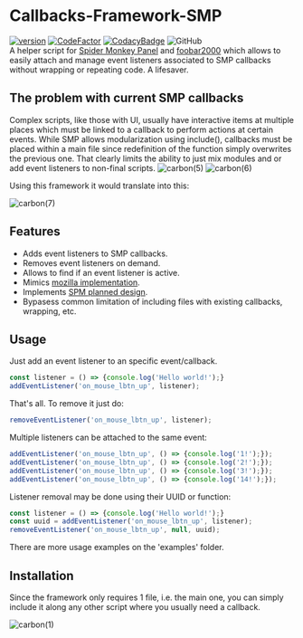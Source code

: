 # Callbacks-Framework-SMP
[![version][version_badge]][changelog]
[![CodeFactor][codefactor_badge]](https://www.codefactor.io/repository/github/regorxxx/Callbacks-Framework-SMP/overview/main)
[![CodacyBadge][codacy_badge]](https://www.codacy.com/gh/regorxxx/Callbacks-Framework-SMP/dashboard?utm_source=github.com&amp;utm_medium=referral&amp;utm_content=regorxxx/Callbacks-Framework-SMPP&amp;utm_campaign=Badge_Grade)
![GitHub](https://img.shields.io/github/license/regorxxx/Callbacks-Framework-SMP)  
A helper script for [Spider Monkey Panel](https://theqwertiest.github.io/foo_spider_monkey_panel) and [foobar2000](https://www.foobar2000.org) which allows to easily attach and manage event listeners associated to SMP callbacks without wrapping or repeating code.  A lifesaver. 

## The problem with current SMP callbacks
Complex scripts, like those with UI, usually have interactive items at multiple places which must be linked to a callback to perform actions at certain events. While SMP allows modularization using include(), callbacks must be placed within a main file since redefinition of the function simply overwrites the previous one. That clearly limits the ability to just mix modules and or add event listeners to non-final scripts.
![carbon(5)](https://user-images.githubusercontent.com/83307074/181040854-b05abb1d-c49e-42c8-83c2-94b847485a57.png)
![carbon(6)](https://user-images.githubusercontent.com/83307074/181041496-78448af2-8147-443e-a0f0-2f0109b71658.png)

Using this framework it would translate into this:

![carbon(7)](https://user-images.githubusercontent.com/83307074/181042039-6813117b-ea2c-485e-a131-86c7565fd695.png)

## Features
- Adds event listeners to SMP callbacks.
- Removes event listeners on demand.
- Allows to find if an event listener is active.
- Mimics [mozilla implementation](https://developer.mozilla.org/es/docs/Web/API/EventTarget/removeEventListener).
- Implements [SPM planned design](https://github.com/TheQwertiest/foo_spider_monkey_panel/projects/1).
- Bypasess common limitation of including files with existing callbacks, wrapping, etc.

## Usage
Just add an event listener to an specific event/callback.
```javascript
const listener = () => {console.log('Hello world!');}
addEventListener('on_mouse_lbtn_up', listener);
```

That's all. To remove it just do:
```javascript
removeEventListener('on_mouse_lbtn_up', listener);
```

Multiple listeners can be attached to the same event:
```javascript
addEventListener('on_mouse_lbtn_up', () => {console.log('1!');});
addEventListener('on_mouse_lbtn_up', () => {console.log('2!');});
addEventListener('on_mouse_lbtn_up', () => {console.log('3!');});
addEventListener('on_mouse_lbtn_up', () => {console.log('14!');});
```

Listener removal may be done using their UUID or function:
```javascript
const listener = () => {console.log('Hello world!');}
const uuid = addEventListener('on_mouse_lbtn_up', listener);
removeEventListener('on_mouse_lbtn_up', null, uuid);
```

There are more usage examples on the 'examples' folder.

## Installation
Since the framework only requires 1 file, i.e. the main one, you can simply include it along any other script where you usually need a callback.

![carbon(1)](https://user-images.githubusercontent.com/83307074/181011693-6f737dc4-0a86-4e2a-be2a-aa168128f1b1.png)

[changelog]: CHANGELOG.md
[version_badge]: https://img.shields.io/github/release/regorxxx/Callbacks-Framework-SMP.svg
[codacy_badge]: https://api.codacy.com/project/badge/Grade/3e59f8dccd204721a7801197d6c336ed
[codefactor_badge]: https://www.codefactor.io/repository/github/regorxxx/Callbacks-Framework-SMP/badge/main
